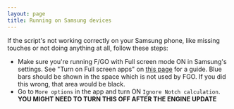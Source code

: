 ```yaml
---
layout: page
title: Running on Samsung devices
---
```


If the script's not working correctly on your Samsung phone, like missing touches or not doing anything at all, follow these steps:

- Make sure you're running F/GO with Full screen mode ON in Samsung's settings. See "Turn on Full screen apps" on [this page](https://www.samsung.com/us/support/answer/ANS00079034/) for a guide. Blue bars should be shown in the space which is not used by FGO. If you did this wrong, that area would be black.
- Go to `More options` in the app and turn ON `Ignore Notch calculation`.
  **YOU MIGHT NEED TO TURN THIS OFF AFTER THE ENGINE UPDATE**
